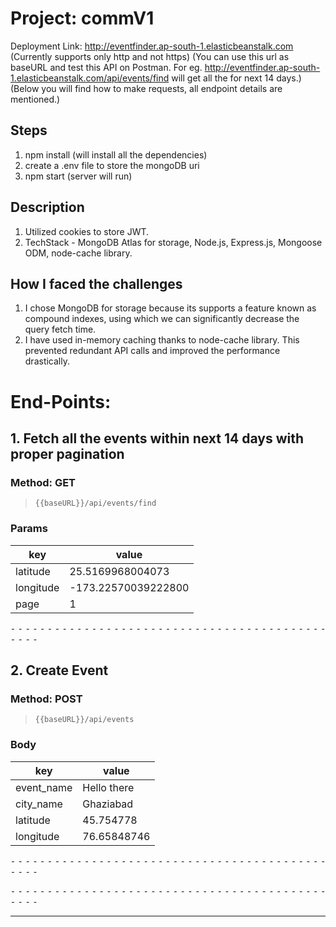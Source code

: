 # Project: commV1

Deployment Link: http://eventfinder.ap-south-1.elasticbeanstalk.com (Currently supports only http and not https)
(You can use this url as baseURL and test this API on Postman. For eg. http://eventfinder.ap-south-1.elasticbeanstalk.com/api/events/find will get all the for next 14 days.)
(Below you will find how to make requests, all endpoint details are mentioned.)

## Steps

1. npm install  (will install all the dependencies)
2. create a .env file to store the mongoDB uri
3. npm start (server will run)


## Description




1. Utilized cookies to store JWT.
2. TechStack - MongoDB Atlas for storage, Node.js, Express.js, Mongoose ODM, node-cache library.

## How I faced the challenges

1. I chose MongoDB for storage because its supports a feature known as compound indexes, using which we can significantly decrease the query fetch time.
2. I have used in-memory caching thanks to node-cache library. This prevented redundant API calls and improved the performance drastically.


# End-Points:

## 1. Fetch all the events within next 14 days with proper pagination
### Method: GET
>```
>{{baseURL}}/api/events/find
>```

### Params

| key    | value |
| -------- | ------- |
| latitude  | 25.5169968004073    |
| longitude | -173.22570039222800     |
| page    | 1    |

⁃ ⁃ ⁃ ⁃ ⁃ ⁃ ⁃ ⁃ ⁃ ⁃ ⁃ ⁃ ⁃ ⁃ ⁃ ⁃ ⁃ ⁃ ⁃ ⁃ ⁃ ⁃ ⁃ ⁃ ⁃ ⁃ ⁃ ⁃ ⁃ ⁃ ⁃ ⁃ ⁃ ⁃ ⁃ ⁃ ⁃ ⁃ ⁃ ⁃ ⁃ ⁃ ⁃ ⁃ ⁃ ⁃ ⁃

## 2. Create Event
### Method: POST
>```
>{{baseURL}}/api/events
>```

### Body

| key    | value |
| -------- | ------- |
| event_name | Hello there    |
| city_name    | Ghaziabad    |
| latitude    | 45.754778    |
| longitude   |  76.65848746   |

⁃ ⁃ ⁃ ⁃ ⁃ ⁃ ⁃ ⁃ ⁃ ⁃ ⁃ ⁃ ⁃ ⁃ ⁃ ⁃ ⁃ ⁃ ⁃ ⁃ ⁃ ⁃ ⁃ ⁃ ⁃ ⁃ ⁃ ⁃ ⁃ ⁃ ⁃ ⁃ ⁃ ⁃ ⁃ ⁃ ⁃ ⁃ ⁃ ⁃ ⁃ ⁃ ⁃ ⁃ ⁃ ⁃ ⁃


⁃ ⁃ ⁃ ⁃ ⁃ ⁃ ⁃ ⁃ ⁃ ⁃ ⁃ ⁃ ⁃ ⁃ ⁃ ⁃ ⁃ ⁃ ⁃ ⁃ ⁃ ⁃ ⁃ ⁃ ⁃ ⁃ ⁃ ⁃ ⁃ ⁃ ⁃ ⁃ ⁃ ⁃ ⁃ ⁃ ⁃ ⁃ ⁃ ⁃ ⁃ ⁃ ⁃ ⁃ ⁃ ⁃ ⁃
_________________________________________________

